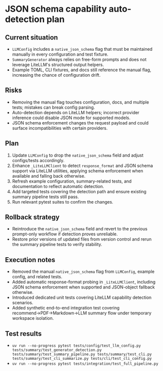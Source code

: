 # JSON schema capability auto-detection plan

## Current situation
- `LLMConfig` includes a `native_json_schema` flag that must be maintained manually in every configuration and test fixture.
- `SummaryGenerator` always relies on free-form prompts and does not leverage LiteLLM's structured output helpers.
- Example TOML, CLI fixtures, and docs still reference the manual flag, increasing the chance of configuration drift.

## Risks
- Removing the manual flag touches configuration, docs, and multiple tests; mistakes can break config parsing.
- Auto-detection depends on LiteLLM helpers; incorrect provider inference could disable JSON mode for supported models.
- JSON schema enforcement changes the request payload and could surface incompatibilities with certain providers.

## Plan
1. Update `LLMConfig` to drop the `native_json_schema` field and adjust configs/tests accordingly.
2. Enhance `_LiteLLMClient` to detect `response_format` and JSON schema support via LiteLLM utilities, applying schema enforcement when available and falling back otherwise.
3. Refresh example configuration, summary-related tests, and documentation to reflect automatic detection.
4. Add targeted tests covering the detection path and ensure existing summary pipeline tests still pass.
5. Run relevant pytest suites to confirm the changes.

## Rollback strategy
- Reintroduce the `native_json_schema` field and revert to the previous prompt-only workflow if detection proves unreliable.
- Restore prior versions of updated files from version control and rerun the summary pipeline tests to verify stability.

## Execution notes
- Removed the manual `native_json_schema` flag from `LLMConfig`, example config, and related tests.
- Added automatic response-format probing in `_LiteLLMClient`, including JSON schema enforcement when supported and JSON-object fallback otherwise.
- Introduced dedicated unit tests covering LiteLLM capability detection scenarios.
- Added synthetic end-to-end integration test covering recommend→PDF→Markdown→LLM summary flow under temporary workspace isolation.

## Test results
- `uv run --no-progress pytest tests/config/test_llm_config.py tests/summary/test_generator_detection.py tests/summary/test_summary_pipeline.py tests/summary/test_cli.py tests/summary/test_cli_summarize.py tests/cli/test_cli_config.py`
- `uv run --no-progress pytest tests/integration/test_full_pipeline.py`

